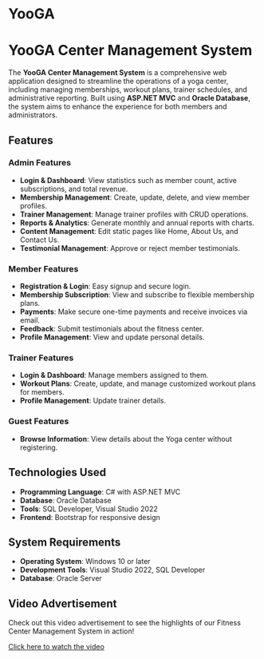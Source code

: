 # YooGA

# YooGA Center Management System

The **YooGA Center Management System** is a comprehensive web application designed to streamline the operations of a yoga center, including managing memberships, workout plans, trainer schedules, and administrative reporting. Built using **ASP.NET MVC** and **Oracle Database**, the system aims to enhance the experience for both members and administrators.

## Features

### Admin Features
- **Login & Dashboard**: View statistics such as member count, active subscriptions, and total revenue.
- **Membership Management**: Create, update, delete, and view member profiles.
- **Trainer Management**: Manage trainer profiles with CRUD operations.
- **Reports & Analytics**: Generate monthly and annual reports with charts.
- **Content Management**: Edit static pages like Home, About Us, and Contact Us.
- **Testimonial Management**: Approve or reject member testimonials.

### Member Features
- **Registration & Login**: Easy signup and secure login.
- **Membership Subscription**: View and subscribe to flexible membership plans.
- **Payments**: Make secure one-time payments and receive invoices via email.
- **Feedback**: Submit testimonials about the fitness center.
- **Profile Management**: View and update personal details.

### Trainer Features
- **Login & Dashboard**: Manage members assigned to them.
- **Workout Plans**: Create, update, and manage customized workout plans for members.
- **Profile Management**: Update trainer details.

### Guest Features
- **Browse Information**: View details about the Yoga center without registering.

## Technologies Used
- **Programming Language**: C# with ASP.NET MVC
- **Database**: Oracle Database
- **Tools**: SQL Developer, Visual Studio 2022
- **Frontend**: Bootstrap for responsive design

## System Requirements
- **Operating System**: Windows 10 or later
- **Development Tools**: Visual Studio 2022, SQL Developer
- **Database**: Oracle Server
## Video Advertisement

Check out this video advertisement to see the highlights of our Fitness Center Management System in action!

[Click here to watch the video](https://drive.google.com/file/d/1b7Zf8G-MyWNTETe4Vo7TyyQyjYHc9APa/view?usp=sharing)
